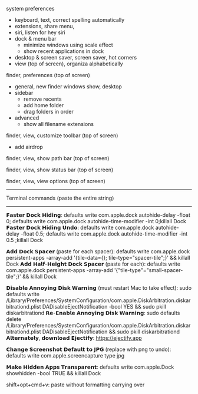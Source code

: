 system preferences
  - keyboard, text, correct spelling automatically
  - extensions, share menu, 
  - siri, listen for hey siri
  - dock & menu bar
    - minimize windows using scale effect
    - show recent applications in dock
  - desktop & screen saver, screen saver, hot corners
  - view (top of screen), organiza alphabetically

finder, preferences (top of screen)
  - general, new finder windows show, desktop
  - sidebar
    - remove recents
    - add home folder
    - drag folders in order
  - advanced
    - show all filename extensions

finder, view, customize toolbar (top of screen)
  - add airdrop

finder, view, show path bar (top of screen)

finder, view, show status bar (top of screen)

finder, view, view options (top of screen)

**************************************
Terminal commands (paste the entire string)
**************************************
𝗙𝗮𝘀𝘁𝗲𝗿 𝗗𝗼𝗰𝗸 𝗛𝗶𝗱𝗶𝗻𝗴: defaults write com.apple.dock autohide-delay -float 0; defaults write com.apple.dock autohide-time-modifier -int 0;killall Dock
𝗙𝗮𝘀𝘁𝗲𝗿 𝗗𝗼𝗰𝗸 𝗛𝗶𝗱𝗶𝗻𝗴 𝗨𝗻𝗱𝗼: defaults write com.apple.dock autohide-delay -float 0.5; defaults write com.apple.dock autohide-time-modifier -int 0.5 ;killall Dock

𝗔𝗱𝗱 𝗗𝗼𝗰𝗸 𝗦𝗽𝗮𝗰𝗲𝗿 (paste for each spacer): defaults write com.apple.dock persistent-apps -array-add '{tile-data={}; tile-type="spacer-tile";}' && killall Dock
𝗔𝗱𝗱 𝗛𝗮𝗹𝗳-𝗛𝗲𝗶𝗴𝗵𝘁 𝗗𝗼𝗰𝗸 𝗦𝗽𝗮𝗰𝗲𝗿 (paste for each): defaults write com.apple.dock persistent-apps -array-add '{"tile-type"="small-spacer-tile";}' && killall Dock

𝗗𝗶𝘀𝗮𝗯𝗹𝗲 𝗔𝗻𝗻𝗼𝘆𝗶𝗻𝗴 𝗗𝗶𝘀𝗸 𝗪𝗮𝗿𝗻𝗶𝗻𝗴 (must restart Mac to take effect): sudo defaults write /Library/Preferences/SystemConfiguration/com.apple.DiskArbitration.diskarbitrationd.plist DADisableEjectNotification -bool YES && sudo pkill diskarbitrationd
𝗥𝗲-𝗘𝗻𝗮𝗯𝗹𝗲 𝗔𝗻𝗻𝗼𝘆𝗶𝗻𝗴 𝗗𝗶𝘀𝗸 𝗪𝗮𝗿𝗻𝗶𝗻𝗴: sudo defaults delete /Library/Preferences/SystemConfiguration/com.apple.DiskArbitration.diskarbitrationd.plist DADisableEjectNotification && sudo pkill diskarbitrationd
𝗔𝗹𝘁𝗲𝗿𝗻𝗮𝘁𝗲𝗹𝘆, 𝗱𝗼𝘄𝗻𝗹𝗼𝗮𝗱 𝗘𝗷𝗲𝗰𝘁𝗶𝗳𝘆: https://ejectify.app

𝗖𝗵𝗮𝗻𝗴𝗲 𝗦𝗰𝗿𝗲𝗲𝗻𝘀𝗵𝗼𝘁 𝗗𝗲𝗳𝗮𝘂𝗹𝘁 𝘁𝗼 𝗝𝗣𝗚 (replace with png to undo): defaults write com.apple.screencapture type jpg

𝗠𝗮𝗸𝗲 𝗛𝗶𝗱𝗱𝗲𝗻 𝗔𝗽𝗽𝘀 𝗧𝗿𝗮𝗻𝘀𝗽𝗮𝗿𝗲𝗻𝘁: defaults write com.apple.Dock showhidden -bool TRUE && killall Dock



shift+opt+cmd+v: paste without formatting carrying over
